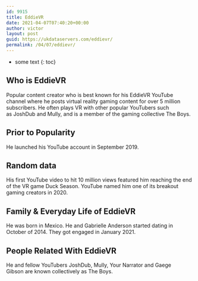 ```yaml
---
id: 9915
title: EddieVR
date: 2021-04-07T07:40:20+00:00
author: victor
layout: post
guid: https://ukdataservers.com/eddievr/
permalink: /04/07/eddievr/
---
```


* some text
{: toc}


## Who is EddieVR



Popular content creator who is best known for his EddieVR YouTube channel where he posts virtual reality gaming content for over 5 million subscribers. He often plays VR with other popular YouTubers such as JoshDub and Mully, and is a member of the gaming collective The Boys.

                
                
                
## Prior to Popularity



He launched his YouTube account in September 2019. 

                
                
                
## Random data



His first YouTube video to hit 10 million views featured him reaching the end of the VR game Duck Season. YouTube named him one of its breakout gaming creators in 2020. 

                
                
                
## Family & Everyday Life of EddieVR



He was born in Mexico. He and Gabrielle Anderson started dating in October of 2014. They got engaged in January 2021.

                
                
                
## People Related With EddieVR



He and fellow YouTubers JoshDub, Mully, Your Narrator and Gaege Gibson are known collectively as The Boys. 

                
              
            
          
          
          